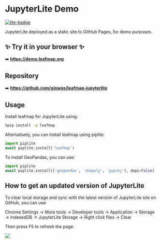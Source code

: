 # JupyterLite Demo

[![lite-badge](https://jupyterlite.rtfd.io/en/latest/_static/badge.svg)](https://demo.leafmap.org)

JupyterLite deployed as a static site to GitHub Pages, for demo purposes.

## ✨ Try it in your browser ✨

➡️ **https://demo.leafmap.org**

## Repository

➡️ **https://github.com/giswqs/leafmap-jupyterlite**

## Usage

Install leafmap for JupyterLite using:

```bash
%pip install -q leafmap
```

Alternatively, you can install leafmap using piplite:

```python
import piplite
await piplite.install('leafmap')
```

To install GeoPandas, you can use:

```python
import piplite
await piplite.install(['geopandas', 'shapely', 'pyproj'], deps=False)
```

## How to get an updated version of JupyterLite

To clear local storage and sync with the latest version of JupyterLite site on GitHub, you can use:

Chrome Settings -> More tools -> Developer tools -> Application -> Storage -> IndexedDB -> JupyterLite Storage -> Right click files -> Clear

Then press F5 to refresh the page.

![](https://i.imgur.com/rL4rc6A.png)

